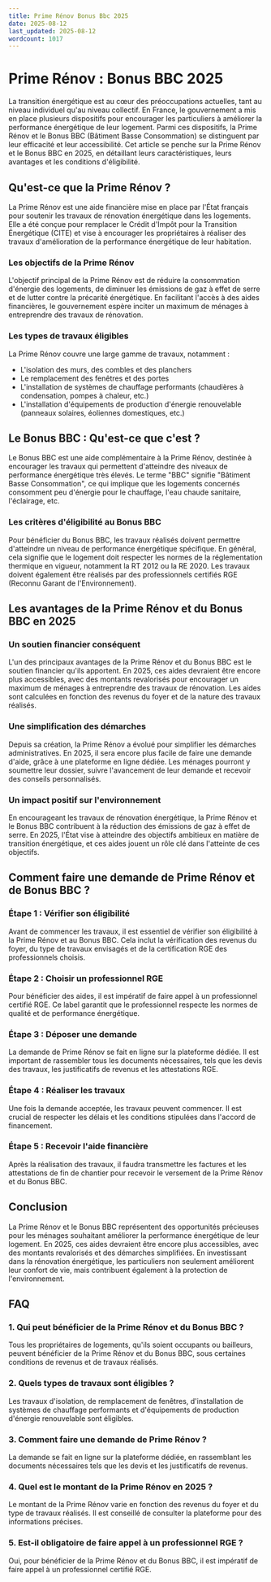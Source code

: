 ```yaml
---
title: Prime Rénov Bonus Bbc 2025
date: 2025-08-12
last_updated: 2025-08-12
wordcount: 1017
---
```


# Prime Rénov : Bonus BBC 2025

La transition énergétique est au cœur des préoccupations actuelles, tant au niveau individuel qu'au niveau collectif. En France, le gouvernement a mis en place plusieurs dispositifs pour encourager les particuliers à améliorer la performance énergétique de leur logement. Parmi ces dispositifs, la Prime Rénov et le Bonus BBC (Bâtiment Basse Consommation) se distinguent par leur efficacité et leur accessibilité. Cet article se penche sur la Prime Rénov et le Bonus BBC en 2025, en détaillant leurs caractéristiques, leurs avantages et les conditions d'éligibilité.

## Qu'est-ce que la Prime Rénov ?

La Prime Rénov est une aide financière mise en place par l'État français pour soutenir les travaux de rénovation énergétique dans les logements. Elle a été conçue pour remplacer le Crédit d'Impôt pour la Transition Énergétique (CITE) et vise à encourager les propriétaires à réaliser des travaux d'amélioration de la performance énergétique de leur habitation.

### Les objectifs de la Prime Rénov

L'objectif principal de la Prime Rénov est de réduire la consommation d'énergie des logements, de diminuer les émissions de gaz à effet de serre et de lutter contre la précarité énergétique. En facilitant l'accès à des aides financières, le gouvernement espère inciter un maximum de ménages à entreprendre des travaux de rénovation.

### Les types de travaux éligibles

La Prime Rénov couvre une large gamme de travaux, notamment :

- L'isolation des murs, des combles et des planchers
- Le remplacement des fenêtres et des portes
- L'installation de systèmes de chauffage performants (chaudières à condensation, pompes à chaleur, etc.)
- L'installation d'équipements de production d'énergie renouvelable (panneaux solaires, éoliennes domestiques, etc.)

## Le Bonus BBC : Qu'est-ce que c'est ?

Le Bonus BBC est une aide complémentaire à la Prime Rénov, destinée à encourager les travaux qui permettent d'atteindre des niveaux de performance énergétique très élevés. Le terme "BBC" signifie "Bâtiment Basse Consommation", ce qui implique que les logements concernés consomment peu d'énergie pour le chauffage, l'eau chaude sanitaire, l'éclairage, etc.

### Les critères d'éligibilité au Bonus BBC

Pour bénéficier du Bonus BBC, les travaux réalisés doivent permettre d'atteindre un niveau de performance énergétique spécifique. En général, cela signifie que le logement doit respecter les normes de la réglementation thermique en vigueur, notamment la RT 2012 ou la RE 2020. Les travaux doivent également être réalisés par des professionnels certifiés RGE (Reconnu Garant de l'Environnement).

## Les avantages de la Prime Rénov et du Bonus BBC en 2025

### Un soutien financier conséquent

L'un des principaux avantages de la Prime Rénov et du Bonus BBC est le soutien financier qu'ils apportent. En 2025, ces aides devraient être encore plus accessibles, avec des montants revalorisés pour encourager un maximum de ménages à entreprendre des travaux de rénovation. Les aides sont calculées en fonction des revenus du foyer et de la nature des travaux réalisés.

### Une simplification des démarches

Depuis sa création, la Prime Rénov a évolué pour simplifier les démarches administratives. En 2025, il sera encore plus facile de faire une demande d'aide, grâce à une plateforme en ligne dédiée. Les ménages pourront y soumettre leur dossier, suivre l'avancement de leur demande et recevoir des conseils personnalisés.

### Un impact positif sur l'environnement

En encourageant les travaux de rénovation énergétique, la Prime Rénov et le Bonus BBC contribuent à la réduction des émissions de gaz à effet de serre. En 2025, l'État vise à atteindre des objectifs ambitieux en matière de transition énergétique, et ces aides jouent un rôle clé dans l'atteinte de ces objectifs.

## Comment faire une demande de Prime Rénov et de Bonus BBC ?

### Étape 1 : Vérifier son éligibilité

Avant de commencer les travaux, il est essentiel de vérifier son éligibilité à la Prime Rénov et au Bonus BBC. Cela inclut la vérification des revenus du foyer, du type de travaux envisagés et de la certification RGE des professionnels choisis.

### Étape 2 : Choisir un professionnel RGE

Pour bénéficier des aides, il est impératif de faire appel à un professionnel certifié RGE. Ce label garantit que le professionnel respecte les normes de qualité et de performance énergétique.

### Étape 3 : Déposer une demande

La demande de Prime Rénov se fait en ligne sur la plateforme dédiée. Il est important de rassembler tous les documents nécessaires, tels que les devis des travaux, les justificatifs de revenus et les attestations RGE.

### Étape 4 : Réaliser les travaux

Une fois la demande acceptée, les travaux peuvent commencer. Il est crucial de respecter les délais et les conditions stipulées dans l'accord de financement.

### Étape 5 : Recevoir l'aide financière

Après la réalisation des travaux, il faudra transmettre les factures et les attestations de fin de chantier pour recevoir le versement de la Prime Rénov et du Bonus BBC.

## Conclusion

La Prime Rénov et le Bonus BBC représentent des opportunités précieuses pour les ménages souhaitant améliorer la performance énergétique de leur logement. En 2025, ces aides devraient être encore plus accessibles, avec des montants revalorisés et des démarches simplifiées. En investissant dans la rénovation énergétique, les particuliers non seulement améliorent leur confort de vie, mais contribuent également à la protection de l'environnement.

## FAQ

### 1. Qui peut bénéficier de la Prime Rénov et du Bonus BBC ?

Tous les propriétaires de logements, qu'ils soient occupants ou bailleurs, peuvent bénéficier de la Prime Rénov et du Bonus BBC, sous certaines conditions de revenus et de travaux réalisés.

### 2. Quels types de travaux sont éligibles ?

Les travaux d'isolation, de remplacement de fenêtres, d'installation de systèmes de chauffage performants et d'équipements de production d'énergie renouvelable sont éligibles.

### 3. Comment faire une demande de Prime Rénov ?

La demande se fait en ligne sur la plateforme dédiée, en rassemblant les documents nécessaires tels que les devis et les justificatifs de revenus.

### 4. Quel est le montant de la Prime Rénov en 2025 ?

Le montant de la Prime Rénov varie en fonction des revenus du foyer et du type de travaux réalisés. Il est conseillé de consulter la plateforme pour des informations précises.

### 5. Est-il obligatoire de faire appel à un professionnel RGE ?

Oui, pour bénéficier de la Prime Rénov et du Bonus BBC, il est impératif de faire appel à un professionnel certifié RGE.